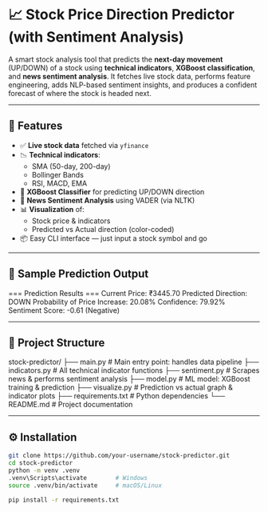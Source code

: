 # 📈 Stock Price Direction Predictor (with Sentiment Analysis)

A smart stock analysis tool that predicts the **next-day movement** (UP/DOWN) of a stock using **technical indicators**, **XGBoost classification**, and **news sentiment analysis**. It fetches live stock data, performs feature engineering, adds NLP-based sentiment insights, and produces a confident forecast of where the stock is headed next.

---

## 🚀 Features

- ✅ **Live stock data** fetched via `yfinance`
- 📉 **Technical indicators**:
  - SMA (50-day, 200-day)
  - Bollinger Bands
  - RSI, MACD, EMA
- 🤖 **XGBoost Classifier** for predicting UP/DOWN direction
- 🧠 **News Sentiment Analysis** using VADER (via NLTK)
- 📊 **Visualization** of:
  - Stock price & indicators
  - Predicted vs Actual direction (color-coded)
- 📦 Easy CLI interface — just input a stock symbol and go

---

## 🧪 Sample Prediction Output

=== Prediction Results ===
Current Price: ₹3445.70
Predicted Direction: DOWN
Probability of Price Increase: 20.08%
Confidence: 79.92%
Sentiment Score: -0.61 (Negative)

---

## 📁 Project Structure
stock-predictor/
├── main.py # Main entry point: handles data pipeline
├── indicators.py # All technical indicator functions
├── sentiment.py # Scrapes news & performs sentiment analysis
├── model.py # ML model: XGBoost training & prediction
├── visualize.py # Prediction vs actual graph & indicator plots
├── requirements.txt # Python dependencies
└── README.md # Project documentation

---

## ⚙️ Installation

```bash
git clone https://github.com/your-username/stock-predictor.git
cd stock-predictor
python -m venv .venv
.venv\Scripts\activate        # Windows
source .venv/bin/activate     # macOS/Linux

pip install -r requirements.txt

